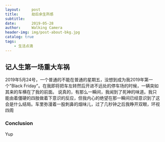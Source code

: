 ```yaml
---
layout:     post
title:      劫后余生所感
subtitle:   
date:       2019-05-28
author:     Walking Camera
header-img: img/post-about-bkg.jpg
catalog: true
tags:
    - 生活点滴
---
```

## 记人生第一场重大车祸
2019年5月24号，一个普通的不能在普通的星期五，没想到成为我2019年第一个"Black Friday"。在我即将把车左转然后开进不远处的停车场的时候，一辆突如其来的车横在了我的前面。
说真的，有那么一瞬间，我闻到了死神的味道。我只能由着僵硬的四肢做着下意识的反应，但我内心的绝望在那一瞬间已经意识到了这会是什么结局。车里弥漫着一股刺鼻的烟味儿，过了几秒钟之后我睁开双眼，环视四周



### Conclusion
Yup